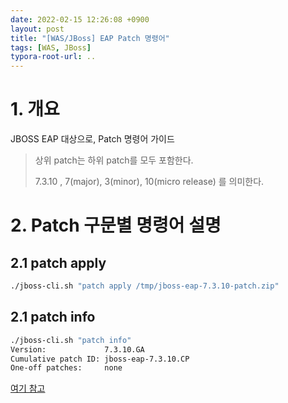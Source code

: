 ```yaml
---
date: 2022-02-15 12:26:08 +0900
layout: post
title: "[WAS/JBoss] EAP Patch 명령어"
tags: [WAS, JBoss]
typora-root-url: ..
---
```



# 1. 개요

JBOSS EAP 대상으로, Patch 명령어 가이드

> 상위 patch는 하위 patch를 모두 포함한다.
>
> 7.3.10 , 7(major), 3(minor), 10(micro release) 를 의미한다.



# 2. Patch 구문별 명령어 설명

## 2.1 patch apply

```bash
./jboss-cli.sh "patch apply /tmp/jboss-eap-7.3.10-patch.zip"
```



## 2.1 patch info

```bash
./jboss-cli.sh "patch info"
Version:             7.3.10.GA
Cumulative patch ID: jboss-eap-7.3.10.CP
One-off patches:     none
```

[여기 참고](https://access.redhat.com/solutions/64981)

